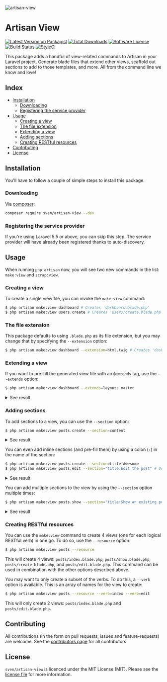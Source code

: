 ![artisan-view](https://cloud.githubusercontent.com/assets/11269635/14457826/a3bde82a-00ad-11e6-8161-0c218937156a.jpg)

# Artisan View
[![Latest Version on Packagist][ico-version]][link-packagist]
[![Total Downloads][ico-downloads]][link-downloads]
[![Software License][ico-license]](LICENSE.md)
[![Build Status][ico-build]][link-build]
[![StyleCI][ico-styleci]][link-styleci]

This package adds a handful of view-related commands to Artisan in your Laravel
project. Generate blade files that extend other views, scaffold out sections
to add to those templates, and more. All from the command line we know and love!

## Index
- [Installation](#installation)
  - [Downloading](#downloading)
  - [Registering the service provider](#registering-the-service-provider)
- [Usage](#usage)
  - [Creating a view](#creating-a-view)
  - [The file extension](#the-file-extension)
  - [Extending a view](#extending-a-view)
  - [Adding sections](#adding-sections)
  - [Creating RESTful resources](#creating-restful-resources)
- [Contributing](#contributing)
- [License](#license)

## Installation
You'll have to follow a couple of simple steps to install this package.

### Downloading
Via [composer](http://getcomposer.org):

```bash
composer require sven/artisan-view --dev
```

### Registering the service provider
If you're using Laravel 5.5 or above, you can skip this step. The service provider will have already been 
registered thanks to auto-discovery.

## Usage
When running `php artisan` now, you will see two new commands in the list: `make:view` and `scrap:view`.

### Creating a view
To create a single view file, you can invoke the `make:view` command:

```bash
$ php artisan make:view dashboard # Creates 'dashboard.blade.php'
$ php artisan make:view users.create # Creates 'users/create.blade.php'
```

### The file extension
This package defaults to using `.blade.php` as its file extension, but you may change that by specifying the
`--extension` option:

```bash
$ php artisan make:view dashboard --extension=html.twig # Creates 'dashboard.html.twig'
```

### Extending a view
If you want to pre-fill the generated view file with an `@extends` tag, use the `--extends` option:

```bash
$ php artisan make:view dashboard --extends=layouts.master
```

<details>
<summary>See result</summary>
    
```blade
@extends('layouts.master')
    
```
</details>

### Adding sections
To add sections to a view, you can use the `--section` option:

```bash
$ php artisan make:view posts.create --section=content
```

<details>
<summary>See result</summary>

```blade
@section('content')

@endsection

```
</details>

You can even add inline sections (and pre-fill them) by using a colon (`:`) in the
name of the section:

```bash
$ php artisan make:view posts.create --section=title:Awesome
$ php artisan make:view posts.edit --section="title:Edit the post" # Use quotes if you want to add spaces
```

<details>
<summary>See result</summary>

```blade
@section('title', 'Awesome')

```

```blade
@section('title', 'Edit the post')

```
</details>

You can add multiple sections to the view by using the `--section` option multiple times:

```bash
$ php artisan make:view posts.show --section="title:Show an existing post" --section=content
```

<details>
<summary>See result</summary>

```blade
@section('title', 'Show an existing post')

@section('content')

@endsection

```
</details>

### Creating RESTful resources
You can use the `make:view` command to create 4 views (one for each logical RESTful verb) in one go. To do so, use the
`--resource` option:

```bash
$ php artisan make:view posts --resource
```

This will create 4 views: `posts/index.blade.php`, `posts/show.blade.php`, `posts/create.blade.php`, and 
`posts/edit.blade.php`. This command can be used in combination with the other options described above.

You may want to only create a subset of the verbs. To do this, a `--verb` option is available. This is an array
of names for the view to create:

```bash
$ php artisan make:view posts --resource --verb=index --verb=edit
```

This will only create 2 views: `posts/index.blade.php` and `posts/edit.blade.php`.

## Contributing
All contributions (in the form on pull requests, issues and feature-requests) are
welcome. See the [contributors page](../../graphs/contributors) for all contributors.

## License
`sven/artisan-view` is licenced under the MIT License (MIT). Please see the
[license file](LICENSE.md) for more information.

[ico-version]: https://img.shields.io/packagist/v/sven/artisan-view.svg?style=flat-square
[ico-license]: https://img.shields.io/badge/license-MIT-green.svg?style=flat-square
[ico-downloads]: https://img.shields.io/packagist/dt/sven/artisan-view.svg?style=flat-square
[ico-build]: https://img.shields.io/github/actions/workflow/status/svenluijten/artisan-view/tests.yml?style=flat-square
[ico-styleci]: https://styleci.io/repos/56054783/shield

[link-packagist]: https://packagist.org/packages/sven/artisan-view
[link-downloads]: https://packagist.org/packages/sven/artisan-view
[link-build]: https://github.com/svenluijten/artisan-view/actions/workflows/tests.yml
[link-styleci]: https://styleci.io/repos/56054783
